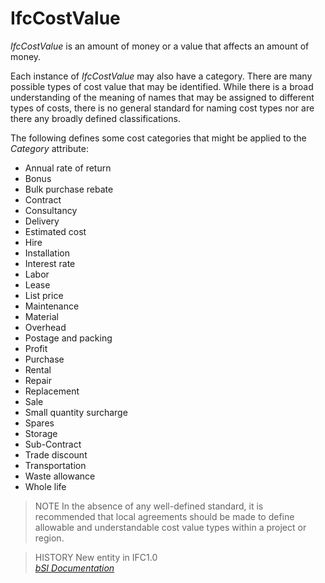 IfcCostValue
============
_IfcCostValue_ is an amount of money or a value that affects an amount of
money.  
  
Each instance of _IfcCostValue_ may also have a category. There are many
possible types of cost value that may be identified. While there is a broad
understanding of the meaning of names that may be assigned to different types
of costs, there is no general standard for naming cost types nor are there any
broadly defined classifications.  
  
The following defines some cost categories that might be applied to the
_Category_ attribute:  
  
* Annual rate of return  
* Bonus  
* Bulk purchase rebate  
* Contract  
* Consultancy  
* Delivery  
* Estimated cost  
* Hire  
* Installation  
* Interest rate  
* Labor  
* Lease  
* List price  
* Maintenance  
* Material  
* Overhead  
* Postage and packing  
* Profit  
* Purchase  
* Rental  
* Repair  
* Replacement  
* Sale  
* Small quantity surcharge  
* Spares  
* Storage  
* Sub-Contract  
* Trade discount  
* Transportation  
* Waste allowance  
* Whole life  
  
> NOTE  In the absence of any well-defined standard, it is recommended that
> local agreements should be made to define allowable and understandable cost
> value types within a project or region.  
  
> HISTORY  New entity in IFC1.0  
[ _bSI
Documentation_](https://standards.buildingsmart.org/IFC/DEV/IFC4_2/FINAL/HTML/schema/ifccostresource/lexical/ifccostvalue.htm)


